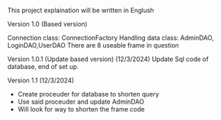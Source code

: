 This project explaination will be written in Englush 

Version 1.0 (Based version) 

Connection class: ConnectionFactory
Handling data class: AdminDAO, LoginDAO,UserDAO
There are 8 useable frame in question

Version 1.0.1 (Update based version) (12/3/2024)
Update Sql code of database, end of set up.

Version 1.1 (12/3/2024)
- Create proceuder for database to shorten query
- Use said proceuder and update AdminDAO
- Will look for way to shorten the frame code
